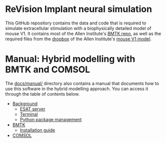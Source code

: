 # ReVision Implant neural simulation

This GitHub repository contains the data and code that is required to simulate extracellular stimulation with a biophysically detailed model of mouse V1. It contains most of the Allen Institute's [BMTK repo](https://www.github.com/AllenInstitute/bmtk), as well as the required files from the [dropbox](https://www.dropbox.com/sh/w5u31m3hq6u2x5m/AACpYpeWnm6s_qJDpmgrYgP7a?dl=0) of the Allen Institute's [mouse V1 model](https://portal.brain-map.org/explore/models/mv1-all-layers). 

# Manual: Hybrid modelling with BMTK and COMSOL

The [docs/manual/](docs/manual/) directory also contains a manual that documents how to use this software in the hybrid modelling approach. You can access it through the table of contents below.


- [Background](./docs/manual/background/)
  - [ESAT server](./docs/manual/background/esat.md)
  - [Terminal](./docs/manual/background/terminal.md)
  - [Python package management](./docs/manual/background/packages.md)
- [BMTK](./docs/manual/bmtk/)
  - [Installation guide](./docs/manual/bmtk/installation.md)
- [COMSOL](./docs/manual/comsol/)

<!---
TODO:
- github
- vsc
- nomachine
-->